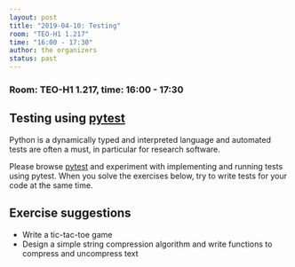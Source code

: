 ```yaml
---
layout: post
title: "2019-04-10: Testing"
room: "TEO-H1 1.217"
time: "16:00 - 17:30"
author: the organizers
status: past
---
```


### Room: TEO-H1 1.217, time: 16:00 - 17:30

## Testing using [pytest](https://docs.pytest.org)

Python is a dynamically typed and interpreted language and automated tests
are often a must, in particular for research software.

Please browse [pytest](https://docs.pytest.org) and experiment with implementing
and running tests using pytest. When you solve the exercises below, try
to write tests for your code at the same time.


## Exercise suggestions

- Write a tic-tac-toe game
- Design a simple string compression algorithm and write functions to compress and uncompress text

